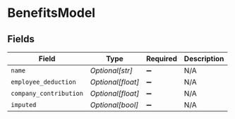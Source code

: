 # BenefitsModel


## Fields

| Field                  | Type                   | Required               | Description            |
| ---------------------- | ---------------------- | ---------------------- | ---------------------- |
| `name`                 | *Optional[str]*        | :heavy_minus_sign:     | N/A                    |
| `employee_deduction`   | *Optional[float]*      | :heavy_minus_sign:     | N/A                    |
| `company_contribution` | *Optional[float]*      | :heavy_minus_sign:     | N/A                    |
| `imputed`              | *Optional[bool]*       | :heavy_minus_sign:     | N/A                    |